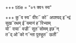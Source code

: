 +++
title = "०१ क्व१ स्य"

+++
कु᳓व स्य᳓ वीरः᳓ को᳓ अपश्यद् इ᳓न्द्रं  
सुख᳓रथम् ई᳓यमानं ह᳓रिभ्याम्  
यो᳓ राया᳓ वज्री᳓ सुत᳓सोमम् इछ᳓न्  
त᳓द् ओ᳓को ग᳓न्ता पुरुहूत᳓ ऊती᳓
